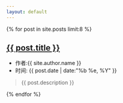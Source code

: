 ```yaml
---
layout: default
---	
```


<div class="col-mb-12 col-8" id="main" role="main">
{% for post in site.posts limit:8 %}
            <h2 class="post-title" itemprop="name headline">
                <a itemprop="url"
                   href="{{ post.url }}">{{ post.title }}</a>
            </h2>
        <ul class="post-meta">
            <li itemprop="author" itemscope itemtype="http://schema.org/Person">
                作者:{{ site.author.name }}
            </li>
            <li>时间: <time datetime="{{ post.date | date:"%b %e, %Y" }}" itemprop="datePublished">{{ post.date | date:"%b %e, %Y" }}</time>
            </li>
        </ul>
            <div class="post-content" itemprop="articleBody">
		<blockquote>{{ post.description }}</blockquote>
			{% endfor %}</div>